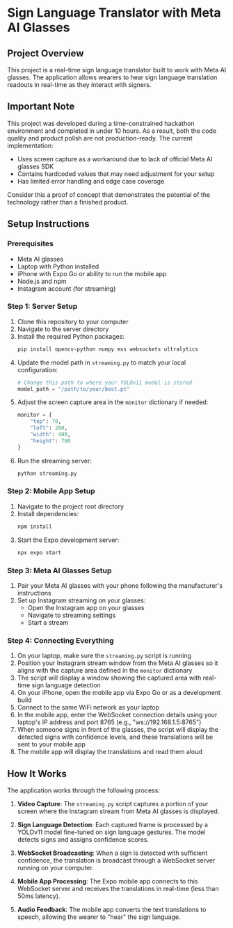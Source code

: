 # Sign Language Translator with Meta AI Glasses

## Project Overview

This project is a real-time sign language translator built to work with Meta AI glasses. The application allows wearers to hear sign language translation readouts in real-time as they interact with signers.

## Important Note

This project was developed during a time-constrained hackathon environment and completed in under 10 hours. As a result, both the code quality and product polish are not production-ready. The current implementation:

- Uses screen capture as a workaround due to lack of official Meta AI glasses SDK
- Contains hardcoded values that may need adjustment for your setup
- Has limited error handling and edge case coverage

Consider this a proof of concept that demonstrates the potential of the technology rather than a finished product.

## Setup Instructions

### Prerequisites

- Meta AI glasses
- Laptop with Python installed
- iPhone with Expo Go or ability to run the mobile app
- Node.js and npm
- Instagram account (for streaming)

### Step 1: Server Setup

1. Clone this repository to your computer
2. Navigate to the server directory
3. Install the required Python packages:
   ```bash
   pip install opencv-python numpy mss websockets ultralytics
   ```
4. Update the model path in `streaming.py` to match your local configuration:
   ```python
   # Change this path to where your YOLOv11 model is stored
   model_path = "/path/to/your/best.pt"
   ```
5. Adjust the screen capture area in the `monitor` dictionary if needed:
   ```python
   monitor = {
       "top": 70,
       "left": 260,
       "width": 480,
       "height": 780
   }
   ```
6. Run the streaming server:
   ```bash
   python streaming.py
   ```

### Step 2: Mobile App Setup

1. Navigate to the project root directory
2. Install dependencies:
   ```bash
   npm install
   ```
3. Start the Expo development server:
   ```bash
   npx expo start
   ```

### Step 3: Meta AI Glasses Setup

1. Pair your Meta AI glasses with your phone following the manufacturer's instructions
2. Set up Instagram streaming on your glasses:
   - Open the Instagram app on your glasses
   - Navigate to streaming settings
   - Start a stream

### Step 4: Connecting Everything

1. On your laptop, make sure the `streaming.py` script is running
2. Position your Instagram stream window from the Meta AI glasses so it aligns with the capture area defined in the `monitor` dictionary
3. The script will display a window showing the captured area with real-time sign language detection
4. On your iPhone, open the mobile app via Expo Go or as a development build
5. Connect to the same WiFi network as your laptop
6. In the mobile app, enter the WebSocket connection details using your laptop's IP address and port 8765 (e.g., "ws://192.168.1.5:8765")
7. When someone signs in front of the glasses, the script will display the detected signs with confidence levels, and these translations will be sent to your mobile app
8. The mobile app will display the translations and read them aloud

## How It Works

The application works through the following process:

1. **Video Capture**: The `streaming.py` script captures a portion of your screen where the Instagram stream from Meta AI glasses is displayed.

2. **Sign Language Detection**: Each captured frame is processed by a YOLOv11 model fine-tuned on sign language gestures. The model detects signs and assigns confidence scores.

3. **WebSocket Broadcasting**: When a sign is detected with sufficient confidence, the translation is broadcast through a WebSocket server running on your computer.

4. **Mobile App Processing**: The Expo mobile app connects to this WebSocket server and receives the translations in real-time (less than 50ms latency).

5. **Audio Feedback**: The mobile app converts the text translations to speech, allowing the wearer to "hear" the sign language.
